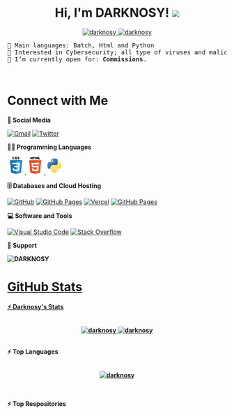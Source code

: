 <!-- Stolen from https://github.com/Bouaskaoun -->
<h1 align="center">
Hi, I'm DARKNOSY!
	<a href="https://github.com/darknosy" target="_self">
		<img src="https://media.giphy.com/media/hvRJCLFzcasrR4ia7z/giphy.gif" width="30">
	</a>
</h1>
<p align="center">
	<a href="https://github.com/darknosy">
		<img src="https://komarev.com/ghpvc/?username=darknosy&label=Profile%20views&color=0e75b6&style=flat" alt="darknosy" />
	</a>
	<a href="https://github.com/DARKNOSY?tab=followers">
		<img src="https://img.shields.io/github/followers/darknosy?label=Followers" alt="darknosy" />
	</a>
</p>

<pre>
🌟 Main languages: Batch, Html and Python
🚩 Interested in Cybersecurity; all type of viruses and malicous methods
🤔 I’m currently open for: <b>Commissions</b>.
</pre>

<br/>

##

<h1 align="left"> Connect with Me </h1>

<summary><b> 📱 Social Media</summary> </b>
<p align="left">
	<a href="mailto:dark.help@yahoo.com"><img img src="https://img.shields.io/badge/gmail-%23EA4335.svg?style=plastic&logo=gmail&logoColor=white" alt="Gmail"/></a>
	<a href="https://twitter.com/darknosy1"><img src="https://img.shields.io/badge/twitter-%230A66C2.svg?style=plastic&logo=twitter&logoColor=white" alt="Twitter"/></a>
</p>

<summary><b> 👨‍💻 Programming Languages</summary> </b>

<p align="left"> <a href="https://www.w3schools.com/css/" target="_blank" rel="noreferrer"> 
<img src="https://raw.githubusercontent.com/devicons/devicon/master/icons/css3/css3-original-wordmark.svg" alt="css3" width="40" height="40"/> </a> <a href="https://www.w3.org/html/" target="_blank" rel="noreferrer"> <img src="https://raw.githubusercontent.com/devicons/devicon/master/icons/html5/html5-original-wordmark.svg" alt="html5" width="40" height="40"/> </a> <a href="https://www.python.org" target="_blank" rel="noreferrer"> <img src="https://raw.githubusercontent.com/devicons/devicon/master/icons/python/python-original.svg" alt="python" width="40" height="40"/> </a> </p>

<summary><b> 🗄️ Databases and Cloud Hosting</summary> </b>

<p>
    <a href="https://github.com/"><img alt="GitHub" src="https://img.shields.io/badge/GitHub-222222.svg?logo=github&logoColor=white"></a>
    <a href="https://pages.github.com/"><img alt="GitHub Pages" src="https://img.shields.io/badge/GitHub%20Pages-222222.svg?logo=github&logoColor=white"></a>
    <a href="https://vercel.com"><img alt="Vercel" src="https://img.shields.io/badge/Vercel-222222.svg?logo=vercel&logoColor=white"></a>
    <a href="https://github.com/darknosy"><img alt="GitHub Pages" src="https://img.shields.io/badge/MediaFire-222222.svg?logo=mediafire&logoColor=blue"></a>
</p>

<summary><b> 💻 Software and Tools</summary> </b>

<p>
    <a href="https://code.visualstudio.com/"><img alt="Visual Studio Code" src="https://img.shields.io/badge/Visual%20Studio%20Code-0078d7.svg?logo=visual-studio-code&logoColor=white"></a>
    <a href="https://stackoverflow.com/"><img alt="Stack Overflow" src="https://img.shields.io/badge/-Stack%20Overflow-FE7A16?logo=stack-overflow&logoColor=white"></a>
<!--    
<a href="https://python.org/"><img alt="Python" src="https://img.shields.io/badge/Python-%23F05033.svg?logo=python&logoColor=white"></a>
    <a href="https://github.com/darknosy"><img alt="Chrome" src="https://cdn.jsdelivr.net/gh/devicons/devicon@v2.15.1/devicon.min.css"></a>
    <a href="https://github.com/darknosy"><img alt="FireFox" src="https://cdn.jsdelivr.net/gh/devicons/devicon@v2.15.1/devicon.min.css"></a>
    <a href="https://github.com/darknosy"><img alt="DevIcon" src="https://cdn.jsdelivr.net/gh/devicons/devicon@v2.15.1/devicon.min.css"></a>
    <a href="https://github.com/darknosy"><img alt="Github" src="https://cdn.jsdelivr.net/gh/devicons/devicon@v2.15.1/devicon.min.css"></a>
    <a href="https://github.com/darknosy"><img alt="Google" src="https://cdn.jsdelivr.net/gh/devicons/devicon@v2.15.1/devicon.min.css"></a>
    <a href="https://github.com/darknosy"><img alt="Google Cloud" src="https://cdn.jsdelivr.net/gh/devicons/devicon@v2.15.1/devicon.min.css"></a>
    <a href="https://github.com/darknosy"><img alt="Opera" src="https://cdn.jsdelivr.net/gh/devicons/devicon@v2.15.1/devicon.min.css"></a>
    <a href="https://github.com/darknosy"><img alt="Twitter" src="https://cdn.jsdelivr.net/gh/devicons/devicon@v2.15.1/devicon.min.css"></a>
    <a href="https://github.com/darknosy"><img alt="Visual Studio" src="https://cdn.jsdelivr.net/gh/devicons/devicon@v2.15.1/devicon.min.css"></a>
!-->
</p>

<summary><b> 💸 Support
<p>
 <a href="https://ko-fi.com/DARKNOSY"> <img align="left" src="https://cdn.ko-fi.com/cdn/kofi3.png?v=3" height="50" width="210" alt="DARKNOSY"/a>
</p>
</br>

##

<h1 align="left"> GitHub Stats </h1>

<summary><b>⚡ Darknosy's Stats</b></summary>
<br/>

<p align="center">
	<a href="https://github.com/Darknosy">
	<img width="49.5%" src="https://github-readme-stats-git-masterrstaa-rickstaa.vercel.app/api?username=darknosy&show_icons=true" alt="darknosy">
	<img width="49.5%" src="https://github-readme-streak-stats.herokuapp.com/?user=darknosy" alt="darknosy">
	</a>
	<br/>
</p>
<br/>

<summary><b>⚡ Top Languages</b></summary>
<br/>

<p align="center">
	<a href="https://github.com/Darknosy">
	<img src="https://github-readme-stats.vercel.app/api/top-langs/?username=darknosy&langs_count=8&layout=compact" alt="darknosy">
	</a>
	<br/>
<br/>
<br/>
	
<summary><b>⚡ Top Respositories</b></summary>

<p>
	<a href="https://github.com/DARKNOSY/Viper-Aiot"
	<alt="Viper Aiot">
	
</p>
